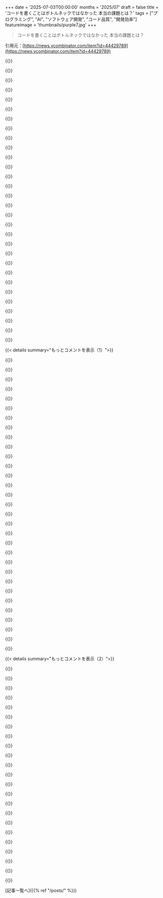 +++
date = '2025-07-03T00:00:00'
months = '2025/07'
draft = false
title = 'コードを書くことはボトルネックではなかった 本当の課題とは？'
tags = ["プログラミング", "AI", "ソフトウェア開発", "コード品質", "開発効率"]
featureimage = 'thumbnails/purple7.jpg'
+++

> コードを書くことはボトルネックではなかった 本当の課題とは？

引用元：[https://news.ycombinator.com/item?id=44429789](https://news.ycombinator.com/item?id=44429789)




{{<matomeQuote body="LLM使ったジュニア開発者教えるの超大変だったわ。コード量は増えたけど、レビューでコードの深いとこ理解してないし、変なバグ出るし、PRもグダグダ。結局、教えるこっち（シニア）の負担が増えまくり。ジュニアは気分いいかもだけど、こっちは正直ゲンナリだよ。どうすりゃいいんだろね？最初はテスト増やせばいいかと思ったけど、それもダメだったわ。" userName="andrelaszlo" createdAt="2025/07/03 09:38:36" color="#38d3d3">}}




{{<matomeQuote body="1のコメント、マジわかる！見た目だけ整ってて全然動かないバグ、昔の外注プロジェクト思い出したわ。仕様書通りなだけで全然使い物にならなかったんだよね。LLMのおかげで、ああいうテキトーな仕事がこれからタダで量産されちゃうんだろうな。" userName="dizhn" createdAt="2025/07/03 10:16:35" color="">}}




{{<matomeQuote body="これから低品質なソフトがマジで山ほど出てきそう。ベテランはいいの作るだろうけど、経験浅い奴らがLLMでガンガンしょぼいコード吐き出すペースがヤバすぎて、もう追いつけないって。1のコメントの人も言ってたけど、マジで圧倒されちゃうんだろうね。ソフトの海の底に沈みそう。" userName="Sammi" createdAt="2025/07/03 10:41:04" color="">}}




{{<matomeQuote body="自分でLLM使ってみて、1のコメントわかるわー。コードはすぐできるけど、レビューとかバグ直しとか超大変。結局、自分で書いた方が早い時も多い。LLMで速くなったって言ってる人って、たぶんレビューとかサボってるだけじゃない？真面目に質こだわる人に負担押し付けてる感じ。この流れ、絶対悪くなる一方だよ。" userName="imiric" createdAt="2025/07/03 10:05:51" color="#ff33a1">}}




{{<matomeQuote body="LLMでコード作るって言っても、コード見ない「vibe coding」、修正する「augmented coding」、全部理解するの3段階あると思うんだ。LLMで速くなるのは最初の2つ、特にコピペの効率化だね。全部理解するのはLLM使っても速くならないと思う。自分でテストしながら書くの、バグ減らせるしデバッグも楽になるから超重要。まあ、しばらくはカオスだろうけど、LLMも最終的にはうまく使われるようになるんじゃない？" userName="fhd2" createdAt="2025/07/03 10:33:59" color="#ff5c5c">}}




{{<matomeQuote body="俺の年バレちゃうけど、これって90年代後半のVisual Basicブームとそっくりなんだよね。VBは使いやすかったけど、経験不足の自称「開発者」が変なの量産して、VBアプリってしょぼいってイメージついちゃったの。今度はLLMが、VBみたいに特定のじゃなくて、ソフトの世界全体にヤバいのばら撒いてる感じだわ。" userName="hn_throwaway_99" createdAt="2025/07/03 13:43:55" color="#38d3d3">}}




{{<matomeQuote body="一回しか使わないコードなら（vibe codingみたいに）適当でもいいかもね。でもさ、プロダクトの土台になる大事なコードを、あんな感じで適当に作ってる人がいるってのがマジで驚き。まあ、LLM出る前から結構そういうのあったかも…って思うと、なんか不安になるんだよね（俺がインポスター症候群なのかな？）。" userName="AbstractH24" createdAt="2025/07/03 10:39:52" color="">}}




{{<matomeQuote body="コードをテストしないなんて、それLLMの問題じゃなくて、やり方の問題じゃん。PR出す前にちゃんと確認するとか、そういう開発の基本ができてないだけだろ。LLMは全然関係ないって。" userName="epolanski" createdAt="2025/07/03 09:51:57" color="">}}




{{<matomeQuote body="こういうのにどう対抗するかって？やり方はあるよ。Linuxカーネルとか良い例じゃん。LLM出る前から質の低い投稿で悩んでたんだ。解決策はさ、コード出す側にめんどくさいぐらいの厳しい基準守らせて、レビューする側はダメなもんはマジ容赦なく「却下！」って言うこと。それしかないね。" userName="oytis" createdAt="2025/07/03 12:19:14" color="#ff5733">}}




{{<matomeQuote body="9の対策（厳しく却下）、同僚相手にもできるかな？なんかやりにくそう…。ていうか、組織でコード書くのにわざわざ手間かけさせるようにするなら、そもそも何でLLMなんて使ってんの？って話にならない？なんか矛盾してる気がするんだけど。" userName="gyesxnuibh" createdAt="2025/07/03 12:35:50" color="#ff5733">}}




{{<matomeQuote body="うちの会社の若いチームは、コード書くより「雰囲気で計画する（vibe plan）」にめちゃくちゃ時間かけてるんだ。プロダクトをもっと考え抜いて、とにかく明確にする必要があるからね。みんなやり方は違うけど、誰かに話したり、批判したり、作業を細かく分けたり（Jobs to be doneとかビジネス要件とかドメイン駆動設計とかUXライティングとか、マジであらゆる成果物）、とにかく計画をしっかりやるんだ。<br>ツールとフィードバックループ（コード品質ツールは何でも）を整えるのが優先だよ。計画で決めたことを守るカスタムルールも必要。ここに時間かければみんな楽になる。<br>すごく細かく計画立てて、そしたら自動リンティングとかテストとか手動評価とか、自動フィードバックをできるだけ多く仕掛けるんだ。<br>俺は2～4時間計画とかドキュメントに時間かけて、そしたら1ストーリーポイントくらいの小さいPRDをいっぱい作る。完了の定義も明確。<br>こうすると、1～2時間くらいジム行ったり会議したり、手放しでいけるようになるよ。" userName="Foreignborn" createdAt="2025/07/03 09:59:23" color="#785bff">}}




{{<matomeQuote body="これってウォーターフォール開発の失敗談みたいだね。<br>プロジェクト終わる前に品質問題に気づけなかったの？" userName="MaxBarraclough" createdAt="2025/07/03 11:29:13" color="">}}




{{<matomeQuote body="VBから背を向けたみたいに、AIからも背を向けられるのかな？もしそうなら、何か決定的な出来事が必要だと思う。俺の勘だと、いや、無理だろうなって思うね。" userName="Henchman21" createdAt="2025/07/03 14:03:07" color="">}}




{{<matomeQuote body="これは教育の問題と似てると思うんだ。評価のために書かれたものを読む時間を減らすべきってこと。<br>効果的なコードレビューはもっと継続的になって、「コード全部読んだよ、フィードバックするね」じゃなくて、「これどういう意味？」って説明求めることから始めるべき。テキストが大量に出力される今、それは無理。<br>AIは採用でも同じ問題を起こす。知識があるように見せかけるんだ。評価する側の問題は、知識へのインターフェースが言葉しかないこと。これは哲学の古い問題に似てるね。ソクラテスはソフィスト、真実より言葉や議論にこだわる人たちを散々非難した。今、それが産業規模で起きてる。<br>テストの話だけど、最初は自動テストじゃなくて（もちろん最終的には必要だけど）、コードを実際に動かして説明してもらうのがいいと思うんだ。それがずっといいテストだよ。「どう動くか見せて、説明して」ってね。" userName="thisoneisreal" createdAt="2025/07/03 09:54:35" color="#38d3d3">}}




{{<matomeQuote body="自分が書くのを面倒がったコードをレビューしなきゃいけない人、マジでお気の毒にって祈るよ。" userName="lionkor" createdAt="2025/07/03 10:39:10" color="">}}




{{<matomeQuote body="＞ 経験豊富な優秀な開発者がより良いソフトウェアを作れる<br>個人的にはちょっと違うと思うんだ。優秀な開発者ほど、質の悪いソフトを書かされたり、質の悪いソフトのせいでボトルネックになったりするプレッシャーに晒されると思う。もちろん会社や文化にもよるけどさ。経験ある開発者として、ジュニア開発者とかマネージャーとかには全く分からないことを説明しなきゃいけなくなって、自分がボトルネックになって、全部のプレッシャーが自分にかかってくるんだ。<br>「80%で十分」「完璧を目指すよりまず終わらせろ」「お前がチームを止めてる、締め切りがあるんだ」みたいなこと、色んなこと言われるようになるし、もっと酷くなるだろうね。本当にいいエンジニアリング文化がある場所に恵まれれば別だけど。" userName="p_v_doom" createdAt="2025/07/03 14:31:34" color="">}}




{{<matomeQuote body="色んな似たようなプロジェクトに参加した者として言わせてもらうと、船は港にいる時点ですでに穴がいくつか空いてるってみんな分かってるんだけど、船長はとにかく出航を決めるんだ。<br>結局、深海で船が沈みかけながら、日常的にバケツで水汲み出して、一番近い島にたどり着いて、そこにあるもので船を修理して、また次の島へ向かって航海を続けることになる。バケツはいつでも準備万端でね。<br>エンタープライズプロジェクトをいくつか経験すると、このビジネスから離れるか、このやり方に慣れるしかないって学ぶんだ。<br>それが、地域によっては仕事探しが大変だったりすると、特に難しいかもしれないけどね。" userName="pjmlp" createdAt="2025/07/03 11:40:48" color="">}}




{{<matomeQuote body="うちは、4倍も高いSOW（作業範囲記述書）の固定価格契約を、ニアショアでやって、さらに下請けに出して、担当者がコロコロ変わる、ってのに対応したよ。<br>SOWがマジで酷くて、悪意を持ってそれに従うのが簡単だったし、受け入れテストが全然なかった。結果、法務部は、IT部門がベンダーと契約で揉めても勝ち目ないって思ってて、結局、全くリリースされなかったコードベースを直してもらうために、ずっとコストの再交渉をしてたんだ。<br>どれだけ酷かったかの例として、例えば、airflowみたいなツールでダウンロードタスクを生成するためのメタデータのデータベースがあったとするじゃん。でも、日々の100ソース、各1000ファイルとかを、100個くらいのタスクにまとめる sane（まとも）なグループ化をする代わりに、ファイル単位・日単位でタスクを生成したから、700,000タスクのグラフになっちゃったんだ。<br>当時使ってたSaaSのdag/schedulerツールがあったんだけど、もしデプロイしてたら、何十年もやってる200人規模の組織全体が当時使ってたタスク数の5倍も使うことになって、その分払う羽目になってた。<br>あと、ファイル到着SLAチェッカーの実装が酷くて、遅れてファイルが到着した時にしかアラートが出ないようになってた。だから、ファイルが全く来ないとアラートが出ない。もしくは、日々のファイルが1週間遅れて到着すると、遅れた1週間前じゃなくて、到着した時にアラートが来るんだ。" userName="steveBK123" createdAt="2025/07/03 11:27:16" color="#ff33a1">}}




{{<matomeQuote body="ちなみに正直言うと、俺はVBから背を向けたのは間違いだったと思うんだ。<br>確かにクソみたいな、かろうじて動くプログラムもたくさん作られたけど、それらはVBがなかったら存在しなかったプログラムだったんだ。例えば、小規模ビジネスが何か自動化するのにVBは最高だったし、かろうじて動くだけのプログラムでも、何もないよりはマシだったんだよ。" userName="AnotherGoodName" createdAt="2025/07/03 15:29:59" color="">}}




{{<matomeQuote body="CloudflareのエンジニアがOAuth作った話で、AIのおかげで数日で作れたけど、本来なら数週間～数ヶ月かかったらしい。このスレッド面白いのは、AIコード生成のメリットもデメリットもはっきり示してること。専門家にとってはすごい時間短縮になったけど、AIが作った「ゲームオーバー」級のバグもあって、ジュニアエンジニアなら多分そのままマージしちゃっただろうね。URL: https://news.ycombinator.com/item?id=44159166" userName="hn_throwaway_99" createdAt="2025/07/03 16:52:10" color="#ff5c5c">}}




{{<matomeQuote body="＞これで努力が逆転して、シニア開発者がジュニアのPRに使う時間の方が多くなった<br>これ、俺も同じ状況だわ。SMEとしてPR担当がAI使って書いた文章を直してるんだけど、これが「努力の反転」なんだよね。校正時間が3～4倍になったよ。彼らはAIと違って学習しないし、このままだと来年PR担当の50％はいらなくなるかも。俺が自分でChatGPT使った方が早いもん。" userName="a_bonobo" createdAt="2025/07/03 12:00:40" color="#ff33a1">}}




{{<matomeQuote body="コードレビューが新しいボトルネックになったね、ずさんなAIコードが codebaseに入るのを防ぐ層だから。<br>俺がやってて役に立つのは、PR出す前に自分で要約書くこと。何が変わったか、機能的な変更とか、非機能的な変更とかね。これ書くと自分で変更点全部見直せるから、古いコメントとか、使われてない関数とか、自分で直せることが結構見つかるんだ。レビューアも何が来るか分かって楽になるし。" userName="diogolsq" createdAt="2025/07/03 13:36:12" color="#ff33a1">}}




{{<matomeQuote body="＞レビュー中、コードを深く考えてなかったからコメントが理解できないことが多かった。「了解、直します」みたいに（LLMみたいに）返事された<br>ここ、もう少し詳しく教えてくれない？俺も似たような問題抱えてるから、何か insightあればありがたい。" userName="jedimastert" createdAt="2025/07/03 12:26:44" color="#ff33a1">}}




{{<matomeQuote body="「明らかに自分で書いてないからやり直せ」って言うのは、AI時代の会社の進歩を妨げる「恐竜」だって言われるから、選択肢にならないってことかな？" userName="oytis" createdAt="2025/07/03 10:28:29" color="">}}




{{<matomeQuote body="俺は一人で開発してるから、LLM（codex-1）すごく便利に使ってるよ。コードベースの品質が低くなるのは受け入れてる。うまくやってる方法は、たくさんテストが通った後に、テストをプロパティテストに近づけるようにリファクタリングすること。複雑なシナリオを通しても状態が良いかチェックすることで、LLMが「チート」しにくくなるんだ。" userName="xiphias2" createdAt="2025/07/03 11:05:16" color="#ff5c5c">}}




{{<matomeQuote body="中期的には、featureやbug fixの「労力」を上流、つまりjuniorも含めたIC開発者にシフトすべきだと思う。 seniorが設計してICが実装、そしてseniorがコードレビューっていうこれまでのmental modelを変える必要があるね。今は、featureが全体像にどうfitするか考えたり、edge cases考慮したり、設計を提案したりできないjuniorは正直チームに価値を見いだせないし、雇用できないと思う。短期的には、pull requestの品質への責任をジュニアに明確に伝えなきゃダメだね。" userName="stuartjohnson12" createdAt="2025/07/03 09:54:34" color="#ff5c5c">}}




{{<matomeQuote body="junior開発者には、pull requestでめちゃくちゃ高い基準を要求すればいいんだよ。分からないことは質問していいけど、質の悪いpull requestを送ってきて何か見つけたら、（小さな）癇癪起こしてもいい。AIが作ったコードでも、完全に理解してない（質問したら分かる）pull requestはrejectするべき。（小さな）癇癪ものだよ。" userName="aleph_minus_one" createdAt="2025/07/03 11:24:48" color="#ff5c5c">}}




{{<matomeQuote body="コードのクリーンアップを助けるコードを爆発的に増やすために、ユニバーサルなDOM（bablr-lang）を作ってるよ。HTMLみたいにコードのsyntax nodesのツリーを扱う標準がないから、codemodsを書く人が特定のエンジンに縛られちゃうんだ。標準があれば、カスタムcodemodsとかlint rulesを書くインセンティブが drastically高まるはずなのに。URL: https://github.com/bablr-lang/" userName="conartist6" createdAt="2025/07/03 12:22:05" color="#ff5733">}}




{{<matomeQuote body="これって資本主義の奇妙な産物っぽいよね。<br>現場ではみんな失敗するって分かってたのに、経営陣や投資家は信じ続けたプロジェクトいくつも経験したよ。<br>現実の捉え方が階級で全然違うんだ。<br>この洞察で稼げないかなー、無理かな。" userName="pydry" createdAt="2025/07/03 12:00:53" color="">}}




{{<matomeQuote body="LLMがなくても、ソフト開発は市場の需要や資金がボトルネックになってたんだよね。<br>コード不足じゃなくて。<br>ツールが進化して、コード書くこと自体は二の次になってる。<br>業界初期とは全然違う世界だよ。<br>Bill Gatesが良いエピソード話しててさ。<br>コード書ける能力が超希少だった時代、彼は10代なのに雇われた。”気にしないから”って。<br>彼がコード速く書くのに驚いてたって。<br>昔はコード書くのがボトルネックだったけど、今は”何を建てるか、ビジネスになるか？”に課題が移ったんだ。<br>ソース: https://youtu.be/H1PgccykclM?si=YuIFsUcWc6sHRkAg" userName="afiodorov" createdAt="2025/07/03 09:23:24" color="#38d3d3">}}




{{< details summary="もっとコメントを表示（1）">}}

{{<matomeQuote body="LLMなくても、市場の需要がボトルネックだったってのは納得できるな。<br>AIブーム前、Marc Andreessenも”良いアイデアより資金が多い”って不満言ってたし。<br>個人的には現実離れしてると思うけど、資金持ってる人の一次情報としては信頼できるよね。" userName="OtherShrezzing" createdAt="2025/07/03 09:32:50" color="#785bff">}}




{{<matomeQuote body="良いアイデアをSaaSだけに限定するなら、すぐ飽和するだろうね。<br>でも、ハードウェア絡むものとか、世界征服目指さず特定の顧客nicheをうまくやる持続可能なビジネスには、もっと資金が必要だよ。" userName="oytis" createdAt="2025/07/03 09:44:25" color="#ff33a1">}}




{{<matomeQuote body="”アイデアより資金が多い”って問題は、Silicon Valley中心の見方だと思う。<br>途上国には良いソフトの巨大な需要があるのに。<br>要はアイデア不足じゃなくて、VCが飽和市場向けの怪しいアイデアに資金投じて、hyper-growthモデルに合わない世界の具体的なニーズを見過ごしてるだけだよ。" userName="afiodorov" createdAt="2025/07/03 09:37:16" color="#45d325">}}




{{<matomeQuote body="hyper-growthモデルに合わないから世界のニーズを見過ごしてる、じゃなくて、あれもhyper-growthモデルに合うと思うな。<br>ただ投資家が米国中心の市場知識しかないから、違う市場向けのアイデアをまともに判断できないだけじゃない？" userName="aleph_minus_one" createdAt="2025/07/03 11:42:38" color="#ff5c5c">}}




{{<matomeQuote body="投資家って、開発されたものが実際にどれだけ役に立つかなんて普通気にしないよ。<br>彼らが欲しいのは高いROIだからね。" userName="nitwit005" createdAt="2025/07/03 18:20:04" color="">}}




{{<matomeQuote body="Bill Gatesのコード書く能力が希少だった話、あれさ、高品質なコード書く能力や深い知識は今も希少なんだよ。<br>昔との違いは、業界がそれを気にしなくなったことじゃないかな。" userName="aleph_minus_one" createdAt="2025/07/03 11:38:50" color="#785bff">}}




{{<matomeQuote body="これは色んな世代のプログラミング言語やツール、best practicesのおかげでもあるね。<br>LLMがいきなり生産性を上げたわけじゃなく、ツール進化が貢献したんだ。<br>昔はツールも知識もなくて、Bill Gates世代は窓の概念とかgraphicsの基礎から発明したんだよ。<br>今のソフトは巨人の肩の上に建ってるんだ。" userName="Cthulhu_" createdAt="2025/07/03 11:45:11" color="#ff5c5c">}}




{{<matomeQuote body="ちょっと話それるけど、この問題って”impact of ai”評価にすごく関係あるよね。<br>僕たち、効率を過大評価しがち。<br>経済って市場需要とか資金とか、複雑なボトルネックだらけだから。<br>コードが100倍増えても、それ全部使えるかって言うと、そうは思えないな。" userName="netcan" createdAt="2025/07/03 10:39:16" color="#38d3d3">}}




{{<matomeQuote body="今の100倍はコード書けるはず。捨てられるコードも山ほどあるけど、書けば僅かな価値は生まれる。まぁ、100倍書いても価値は100倍にならないだろうけどね。コード単位の価値はパレートの法則みたいなもんかな。" userName="JoshuaDavid" createdAt="2025/07/04 00:38:14" color="">}}




{{<matomeQuote body="＞コード書けるってだけで16歳雇ってる<br>違うって。ソフトウェア製品を届けられるからだよ。全然違う。BASICのゲーム写してただけのガキは「コード書けた」けど、ビル・ゲイツじゃないし。（ビル・ゲイツはコネだけどそれは関係ない）" userName="otabdeveloper4" createdAt="2025/07/04 05:27:44" color="">}}




{{<matomeQuote body="みんなの話、マジでヘコむね。ジュニアが動かない、テストされてない、整理されてない、情報のないコード出すなら、それはもうLLMと仕事してるのと同じ。単なるウェットウェア通してるだけ。本質は批判的思考と責任感、これはいつの時代もそう。ぶっちゃけ、高学歴で高給なジュニアより、LLMの方がフィードバック聞くかもね。これ、皮肉じゃなくマジな話。" userName="whatevsmate" createdAt="2025/07/03 11:19:13" color="#38d3d3">}}




{{<matomeQuote body="ジュニアがLLMコードをシニアにレビューさせるのは、LLMがダメじゃなくて、ジュニアがダメなサインだよ。俺はシニアが直接LLMとやるべきだと思うね、仲介人なしで。" userName="raincole" createdAt="2025/07/03 11:59:58" color="">}}




{{<matomeQuote body="この状況での最大の問題は、ジュニアがどうシニアになるか、悪いジュニアが良いジュニアになるかだね。基本的なこと beyond what’s taught を学ばず、「トレード知識」も経験しない。LLMが全部吸収してるって信じ込んでる。エンジニアリングはトレードオフが全て。10個の方法から最適な1＼2個を選び、その答えにたどり着く質問を知るのがシニアなんだよ。" userName="m_mueller" createdAt="2025/07/03 12:34:31" color="#ff33a1">}}




{{<matomeQuote body="解決策が見えてきたね。ジュニアはLLMがコード書きをやってくれるから、空虚なプログラミング技術より、壊さない、意図しない副作用がない、複雑さを増やさないコードの作り方を気にするべき。俺の経験だと、単独でコード書くのはジュニアもうまい。でもジュニアとシニアの違いは、統合、正確さ、シンプルさだね。LLMがコード書きの面倒取り除けば、他の要素に集中できて、もっと早くシニアマインドになるかも。もちろんコードベースは壊すだろうけど、それは昔からだし。ただそれがもっと早くなるだけだよ、良いことだ！" userName="lubujackson" createdAt="2025/07/03 16:39:50" color="#ff33a1">}}




{{<matomeQuote body="LLMはコーディングツールであって、結果の判断者じゃない。人間が評価し、問いかけ、比較し、調査し、直感を育むスキルは、ツールとは完全に別。これらはプロジェクト、顧客への提供、本番稼働とかで育つ。これはXY問題だよ。本当の問題Yは、未検証で粗悪な仕事を出すヤツらだね。" userName="whatevsmate" createdAt="2025/07/03 12:56:44" color="#ff33a1">}}




{{<matomeQuote body="LLMって使うの超簡単だから、中毒性あるんだよね。シニアの俺でも、調べ物すべきなのにLLMに聞いちゃうことがあるよ。" userName="OvbiousError" createdAt="2025/07/03 14:11:16" color="">}}




{{<matomeQuote body="俺はLLMでコード書いてるけど、マジで便利だと思う。新しいやり方を学ぶのは超楽しかったよ。<br>ジュニアも使うべきだね。でも、変なコードがプルリクに出されるのがLLMのせいだって言うのは、現状を見てないと思うな。" userName="whatevsmate" createdAt="2025/07/03 15:04:23" color="#ff5c5c">}}




{{<matomeQuote body="オンラインで調べるのは、広告だらけで良い情報が埋もれてたり、ウェブサイト自体がステルスマーケティングみたいな内容で溢れてるから嫌なんだよね。ライブラリにちゃんとしたドキュメントがある場合は例外だけど。" userName="protonbob" createdAt="2025/07/03 22:44:32" color="">}}




{{<matomeQuote body="今は会社の上層部が「これらのツールを使え」って指示してる状況だからね。ジュニアの社員はCEOの言うことを聞くことになるだろうさ。" userName="nitwit005" createdAt="2025/07/03 18:22:29" color="">}}




{{<matomeQuote body="なんでジュニア開発者がLLMを使っちゃダメなの？それこそ未来のスキルだし、この記事の議論の根幹でもあるじゃん！<br>ジュニア開発者はLLMの使い方を学ぶモチベーションがあるし、俺たちが言ってるのは全員が学ぶべきってことだろ。だから、わざわざジュニアだけはダメ、みたいな例外を作るために議論をこじらせる必要はないよ。彼らは批判的思考とか責任感とかを学ぶべきだ？LLMを使うことは、書いたものの理解を直接的に減らすんだから、コードの書き方を学ぶのと、スキルを将来性のあるものにするの、両方は無理だよ。" userName="intended" createdAt="2025/07/03 14:32:55" color="#38d3d3">}}




{{<matomeQuote body="俺が書いたことは、別にこれに反論してるわけじゃないよ。<br>例外なんて設けてない。考えなしにゴミみたいなコードをプルリクに出して、他の人にレビューさせる奴は、責任を放棄してるってこと。" userName="whatevsmate" createdAt="2025/07/03 15:06:55" color="">}}




{{<matomeQuote body="仕事で使うなら、これ100%同意、文句なし。LLMが一番役に立ったのは、実はサイドプロジェクトなんだ。<br>そこではマジでコード書くのがボトルネックだった。ちょっと思いついた小さな問題を解決するためのアプリのコードを書くのに、十分な時間を割けない（っていうか、割こうとしない、が正直かも）んだよ。" userName="threemux" createdAt="2025/07/03 10:18:05" color="#ff33a1">}}




{{<matomeQuote body="全く同意。毎日1～2時間Claude codeを使えば、週末には実際に使える個人プロジェクトができたりする。あるいは週末の半日くらいでアイデアが成り立つか試したりね。<br>でも、それってプロの現場でも超重要だと思うんだ。改善するために作りたいツールがたくさんあるけど、いつも時間が足りないだろ。Claude codeと1～2時間使えば、管理ダッシュボードとか、手動でやってたことの自動化とかができたりする。<br>同僚がDBの内容について質問してきたら、Claudeが欲しいSQLクエリを教えてくれて、それをレビューしてMetabaseとかRetoolにコピペすれば、もうエンジニアにブロックされる必要がなくなる。こういうことが、俺のmcp-front[0]を作るモチベーションになったんだ。エンジニアじゃない同僚が、この一連の流れを自分でできるようにしたかったんだよ。<br>[0] https://github.com/dgellow/mcp-front" userName="dgellow" createdAt="2025/07/03 11:02:53" color="#ff33a1">}}




{{<matomeQuote body="俺たちは definite.app で「エンジニアにSQLを聞かない」を専門にしてるよ。データレイクを立ち上げて、君のデータを全部ロードして、君のデータについてエージェントを教育するんだ。" userName="mritchie712" createdAt="2025/07/03 12:25:37" color="">}}




{{<matomeQuote body="LLMは、一回だけ使うスクリプトを書くのに役立つよ。正しく動いてるか自分で確認できるからね。あとは、数行のコードの書き方が気に入らない時に、もっときれいな書き方はないか、例えば忘れてるAPIとかメソッドがないか聞いてみる。その書き換えの提案は理解できるんだ。<br>でも、何百、何千行ものコードを吐き出させて、ハッピーパスのテストだけして出すなんて正気じゃない。<br>将来のソフトウェアの品質がマジで心配だよ。" userName="hbn" createdAt="2025/07/03 15:53:43" color="#785bff">}}




{{<matomeQuote body="確かにそう。キャリアが進むと、何週間もかけられないし、非機能要件とか長期的な視点も大事だってわかる。テストとかサボっても、結局後で大変になるんだよね。" userName="Cthulhu_" createdAt="2025/07/03 11:46:10" color="">}}




{{<matomeQuote body="LLMのおかげで、またサイドプロジェクトを楽しめるようになったよ。ホント、何か作るのがめちゃくちゃ簡単になったんだ。" userName="shepherdjerred" createdAt="2025/07/03 20:21:38" color="">}}




{{<matomeQuote body="それはある意味正しいけど、コード書くのがボトルネックになることだって多いんだよ。実験とか、いろんなやり方試すとか。例えば、今朝はClaude Codeで380万行のAWS設定JSONを可視化するブラウザアプリを15分で作れた。数週間前は仕様からクライアント／サーバーアプリを何種類も、数日前はPython CLIにWeb UIをつけるのをほぼ一発で。LLMなかったら絶対できなかったね。コードがボトルネックじゃないケースもあるけど、それだけじゃないってこと。" userName="linsomniac" createdAt="2025/07/03 14:37:11" color="#45d325">}}




{{<matomeQuote body="うん、同意。Cursorはテストや検証スクリプト、つまんないコード、実験を書くのに最高だよ。<br>細かいこと気にしないで、アーキテクチャとかどう繋がるかとか、そっちに集中できるようになった。" userName="shepherdjerred" createdAt="2025/07/03 20:19:56" color="#45d325">}}




{{<matomeQuote body="前はコード書くのがボトルネックだと思ってたけど、10年かけてわかったのは、ビジネスと技術を合わせるのがマジで大変だってこと。顧客の視点で製品の価値を掘り下げるのが重要で、開発者のエゴでいらん機能（JavaScriptのfancyなやつとか猫のおもちゃみたいなの）作っちゃダメ。インセンティブ上げても解決しないし、給料高くても複雑になるだけ。顧客のために奉仕する人が最低一人必要だね。Figmaのクラウド支出の現実的なアプローチはこれかも。" userName="bob1029" createdAt="2025/07/03 12:10:02" color="#38d3d3">}}

{{</details>}}




{{< details summary="もっとコメントを表示（2）">}}

{{<matomeQuote body="”ビジネスと技術の整合がマジで大変”に同意。仕事で一番難しいのは、ビジネス要求から”ホントは何が欲しいの？”って探ること。ユーザーは今の希望しか言わないから、そのまま作ってもダメ。決定の結末を考えて、調整しなきゃ。LLMはこれが苦手で、”改善”されたモデルはイエスマン化してて余計ダメになってる。アイデアがダメってLLMに言われたことないし、これ、開発ではヤバい問題だよね。" userName="hbn" createdAt="2025/07/03 16:03:10" color="#785bff">}}




{{<matomeQuote body="ロバート・C・マーティンの引用、”コードを読む時間と書く時間の比率は10対1以上”を思い出したよ。もしプログラマーが9割以上読む方に時間を使ってるなら、LLMでコード生成を最適化しても、プログラミング全体の作業のごく一部だけだね。これ、記事のポイントと似てるみたい。引用元: https://www.goodreads.com/quotes/835238-indeed-the-ratio-of-..." userName="AshleysBrain" createdAt="2025/07/03 11:21:32" color="#ff5733">}}




{{<matomeQuote body="もっと悪いと、書く時間は減っても読む時間が増えて、結局全体の作業量が減らないこともあるかもね。" userName="kgwgk" createdAt="2025/07/03 11:28:16" color="">}}




{{<matomeQuote body="コードを読むのは、それを変更したり拡張したりするためなんだ。もし変更も拡張もする必要がないなら、読む必要もなくなっちゃうよね。" userName="Ma8ee" createdAt="2025/07/05 07:52:51" color="">}}




{{<matomeQuote body="残念ながら、彼の提唱するClean Codeスタイルで作られるマイクロメソッドは、全く逆の結果を招くんだ。コンテキストが全然近くになくて、あちこちに散らばって、目的を台無しにしてるよ。" userName="pragmatic" createdAt="2025/07/03 12:21:51" color="">}}




{{<matomeQuote body="コードを読むだけで雇われるなんて仕事はないけどね。俺はおおよそ1000万行のコードを読んだけど、1行も書いてない。ただ読んでるだけでたくさんのプログラムを作ってきたんだ。みんなもプログラムを読む方法を学ぶべきだよ。ほとんどのオープンソースコードはひどいし、企業コードはたいていもっと悪い、いつもじゃないけど。Donald Knuthがかつて言ったように、コードは読まれるためにあるんだ。リテラートプログラミングの時代はいつか来るだろう、100年後か、あるいは3年後か。" userName="emporas" createdAt="2025/07/03 18:08:09" color="#ff5733">}}




{{<matomeQuote body="LLMに食わせて新しいLLMにフィードバックするだけで、人がコードを見なくなったら、その比率はもう成り立たないね。昔は機械生成された出力読むのに抵抗があったんだ。「コードジェネレータ＼ソースコード＼コンパイラを見ろ、機械語＼テーブル＼xmlを見るな」って。その抵抗は今もない。gccが嫌々受け入れた2万行の生成C++なんて誰も読みたくないから、読まないんだよ。さらにエキサイティングなことに、コードジェネレータはもう非決定的じゃないし、’ソースコードプロンプト’も書かれてない。だから本当に持ってるのは、ソース管理に溜まっていく、急速に増えるアスキーエンコードされたバイナリの山ってわけ。gitを諦めるまではね。ソフトウェアの世界にいるには、そこそこエキサイティングな時代だよ。" userName="JonChesterfield" createdAt="2025/07/03 15:02:45" color="#ff5733">}}




{{<matomeQuote body="そうだよね、みんなわかってる。LLMはまともにレビューできない、質の悪いコードをたくさん書くんだ。俺のとこにもジュニアから、全然意味わからないコードが提出されたことある。なんでこう書いたの？って聞いたら、「わからないです、LLMが書きました」だってさ。この新しいトレンドは、保守に大量のノイズとオーバーヘッドを生み出してるんだ。<br>もしLLMを受け入れるなら、唯一の道は、レビューも保守もLLMでやるってこと。そりゃ当然めちゃくちゃなスパゲッティになるだろうけど、今はそれを管理するツールがあるんだ。でも重要なのは、ほとんどのビジネスにとって品質はさほど重要じゃないってことだよ。使い捨てのLLMコードで十分だし、ダメなら必要だと思う動作をするまで、さらにLLMを追加すればいいだけさ。" userName="mgaunard" createdAt="2025/07/03 09:23:31" color="#785bff">}}




{{<matomeQuote body="＞わからないです、LLMが書きました<br>権限ある立場のプロのソフトウェア開発者が、その発言を放置して訂正しないなんて、想像できないね。もし自分の書いたコードに責任を持てないなら、雇われるべきじゃない。それだけ。" userName="djeastm" createdAt="2025/07/03 13:30:47" color="#ff5c5c">}}




{{<matomeQuote body="＞LLMはまともにレビューできない、質の悪いコードをたくさん書く<br>レビューできるよ。今まで見た何千もの求人票で、書く＼タイピングよりも読む速さがもっと重要だなんてスキル、一つも書いてないもん。別の言い方すれば、コードを読むことだけが唯一の目的で、書くのは取るに足らない詳細、みたいな面接に行ったことないってこと。「Python＼Djangoコード読解経験5年」とかね。いずれにせよ、それは変わるだろうね。コード＼ドキュメントを素早く読む、レビューじゃなくただ読むことこそ、採用で最も重要なスキルになる！Donald Knuth：「プログラムは人間に読まれるためにあり、そしてついでにコンピューターが実行するためにある。」[1]<br>[1] https://www.goodreads.com/quotes/6086714-programs-are-meant-..." userName="emporas" createdAt="2025/07/03 23:50:02" color="#ff33a1">}}




{{<matomeQuote body="Donald Knuthはそれ言ってないよ。SICPの序文の、AbelsonとSussmanの言葉だ。Goodreadsの引用は編集しておいたけど（どれくらい訂正が残るかわかんないけどね）。" userName="svat" createdAt="2025/07/04 04:45:58" color="">}}




{{<matomeQuote body="＞わからないです、LLMが書きました<br>これは、たぶん人員削減、おそらくジュニアに文句を言っているシニアエンジニアをターゲットにしたやつとか、あるいは会社の倒産によって解決されるんじゃないかな。" userName="JonChesterfield" createdAt="2025/07/03 15:04:23" color="#785bff">}}




{{<matomeQuote body="昔はタイピング速さが必要と思ってたけど、今は散歩やホワイトボード、研究や実験に時間使う方が増えたよ。年齢とともに考え方変わるよね。<br>結局、ボトルネックはタイピングじゃないってことだね。" userName="gdiamos" createdAt="2025/07/03 09:33:01" color="#ff5733">}}




{{<matomeQuote body="まさに！コードの量より価値だよね。最高のコードは書かないコード。タイピング遅い同僚いたけど、コードが無駄なくてさ。自分は書いては消して、無駄が多いんだよね。価値大事。<br>" userName="Cthulhu_" createdAt="2025/07/03 11:47:51" color="#ff5733">}}




{{<matomeQuote body="うん、そうだね。タイピング速度が少しでも重要になる時って本当に稀だよ。新しいファイルとかクラスの雛形を一気に作る時くらいかな。それ以外はあんまり関係ないよね。" userName="rightbyte" createdAt="2025/07/03 16:44:45" color="#ff5c5c">}}




{{<matomeQuote body="プログラマーって、速く打つ必要はないけど、何も考えずに無意識で打てる必要はあるよね。片方を練習すると、もう片方も上手くなることが多いんだ。" userName="marcosdumay" createdAt="2025/07/03 12:57:26" color="">}}




{{<matomeQuote body="筆者とは違う意見だよ。BigTechならコードはボトルネックじゃないかもだけど、スタートアップはリソース限られてて動くコード作るのがボトルネックだったと思う。小さいチームは計画がボトルネックだったんだ。だから、AI/LLMとかの話をする時は一般化しちゃダメだよ。コードがボトルネックな人もいたんだから。" userName="throwaw12" createdAt="2025/07/03 10:37:04" color="#ff5733">}}




{{<matomeQuote body="僕が見たのはまさにこれだよ。LLMって、小さくて優秀な開発チームに一番効果があるんだ。LLMから良い結果出すにはスキルいるし、大きなチームは調整で遅れるからね。元々優秀な小チームをLLMがさらにパワーアップさせる感じ。" userName="Sammi" createdAt="2025/07/03 10:57:56" color="#ff5733">}}




{{<matomeQuote body="もう一つ一般化されてるのは複雑さの話かな。多くの開発者はそんなに複雑じゃないアプリ、例えばCRUDばっかのCMSとか作ってるでしょ。LLMは新しい問題だとダメかもだけど、決まったパターンのCRUDなら十分使えるくらい賢いよ。" userName="zhobbs" createdAt="2025/07/03 14:51:34" color="#ff5733">}}




{{<matomeQuote body="同意だよ。僕はキャリアのほとんどを複雑な分散システムで過ごしたんだけど、時間の大半は読んだり考えたりに使ってて、コードを書く時間は少なかったな。" userName="lokar" createdAt="2025/07/03 15:05:20" color="#785bff">}}




{{<matomeQuote body="もう何週間も同じこと言ってるみたいだけど、これだよ！書くことはボトルネックじゃない、僕のタイピング速度がボトルネックじゃないのと同じ。ボトルネックはコードレビューだ！4年前から変わってない。他の人に待たされる同期プロセスなんだよね。非同期にするか自動化するか、両方必要。ツールは古いし、デカいチームは担当チーム作るくらいなのに、進んでないのは「なぜやるか？」をちゃんと考えてないからだよ。<br>https://graphite.dev" userName="tomasreimers" createdAt="2025/07/03 13:32:45" color="#785bff">}}




{{<matomeQuote body="コードレビューの目的を3つ？考えてみるよ！他に意見あったら教えてね。<br>1. 機能：ちゃんと動く？要求通り？<br>2. バグ予防：壊さない？信頼性？<br>3. アーキテクチャ・ベストプラクティスに合うか？<br>他にもスタイル、可読性、ジュニアの学習、あと「やった」っていうチェックのためとかもあるかな。" userName="Dumblydorr" createdAt="2025/07/03 13:42:01" color="#38d3d3">}}

{{</details>}}



[記事一覧へ]({{% ref "/posts/" %}})
